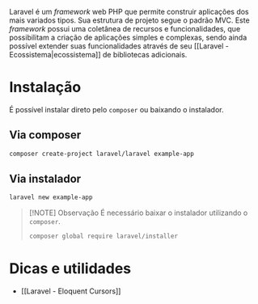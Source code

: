 Laravel é um *framework* web PHP que permite construir aplicações dos mais variados tipos. Sua estrutura de projeto segue o padrão MVC. Este *framework* possui uma coletânea de recursos e funcionalidades, que possibilitam a criação de aplicações simples e complexas, sendo ainda possível extender suas funcionalidades através de seu [[Laravel - Ecossistema|ecossistema]] de bibliotecas adicionais.

# Instalação
É possível instalar direto pelo `composer` ou baixando o instalador.

## Via composer
```sh
composer create-project laravel/laravel example-app
```

## Via instalador
```sh
laravel new example-app
```

> [!NOTE] Observação
> É necessário baixar o instalador utilizando o `composer`.
> 
> ```sh
> composer global require laravel/installer
> ```

# Dicas e utilidades
- [[Laravel - Eloquent Cursors]]